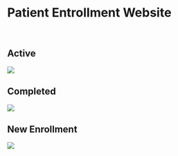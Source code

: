 <h1>Patient Entrollment Website</h1>

<br/>
<h2>Active</h2>
<img src="https://res.cloudinary.com/drdjty87p/image/upload/v1714605482/Screenshot_2024-05-02_044609_h2og9y.png" /><br/>
<h2>Completed</h2>
<img src="https://res.cloudinary.com/drdjty87p/image/upload/v1714605482/Screenshot_2024-05-02_044624_akbipc.png" /> <br/>
<h2>New Enrollment</h2>
<img src="https://res.cloudinary.com/drdjty87p/image/upload/v1714605482/Screenshot_2024-05-02_044658_pnuulf.png" /><br/>
